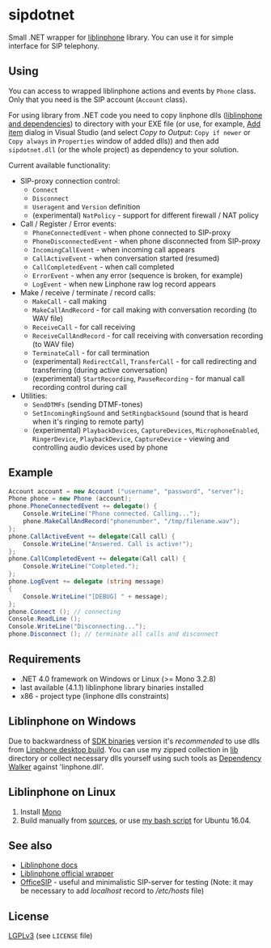 sipdotnet
=========

Small .NET wrapper for [liblinphone](http://www.linphone.org/eng/documentation/dev/liblinphone-free-sip-voip-sdk.html) library. You can use it for simple interface for SIP telephony.

Using
-----

You can access to wrapped liblinphone actions and events by `Phone` class. Only that you need is the SIP account (`Account` class).

For using library from .NET code you need to copy linphone dlls ([liblinphone and dependencies](https://github.com/bedefaced/sipdotnet#requirements)) to directory with your EXE file (or use, for example, [Add item](https://msdn.microsoft.com/en-us/library/9f4t9t92(v=vs.100).aspx) dialog in Visual Studio (and select *Copy to Output*: `Copy if newer` or `Copy always` in `Properties` window of added dlls)) and then add `sipdotnet.dll` (or the whole project) as dependency to your solution.

Current available functionality:

 - SIP-proxy connection control:
     - `Connect`
     - `Disconnect`
     - `Useragent` and `Version` definition
     - (experimental) `NatPolicy` - support for different firewall / NAT policy
 - Call / Register / Error events:
     - `PhoneConnectedEvent` - when phone connected to SIP-proxy
     - `PhoneDisconnectedEvent` - when phone disconnected from SIP-proxy
     - `IncomingCallEvent` - when incoming call appears
     - `CallActiveEvent` - when conversation started (resumed)
     - `CallCompletedEvent` - when call completed
     - `ErrorEvent` - when any error (sequence is broken, for example)
     - `LogEvent` - when new Linphone raw log record appears
 - Make / receive / terminate / record calls:
     - `MakeCall` - call making
     - `MakeCallAndRecord` - for call making with conversation recording (to WAV file)
     - `ReceiveCall` - for call receiving
     - `ReceiveCallAndRecord` - for call receiving with conversation recording (to WAV file)
     - `TerminateCall` - for call termination
     - (experimental) `RedirectCall`, `TransferCall` - for call redirecting and transferring (during active conversation)
     - (experimental) `StartRecording`, `PauseRecording` - for manual call recording control during call
 - Utilities:
     - `SendDTMFs` (sending DTMF-tones)
     - `SetIncomingRingSound` and `SetRingbackSound` (sound that is heard when it's ringing to remote party)
     - (experimental) `PlaybackDevices`, `CaptureDevices`, `MicrophoneEnabled`, `RingerDevice`, `PlaybackDevice`, `CaptureDevice` - viewing and controlling audio devices used by phone

Example
-------
```cs
Account account = new Account ("username", "password", "server");
Phone phone = new Phone (account);
phone.PhoneConnectedEvent += delegate() {
	Console.WriteLine("Phone connected. Calling...");
	phone.MakeCallAndRecord("phonenumber", "/tmp/filename.wav");
};
phone.CallActiveEvent += delegate(Call call) {
	Console.WriteLine("Answered. Call is active!");
};
phone.CallCompletedEvent += delegate(Call call) {
	Console.WriteLine("Completed.");
};
phone.LogEvent += delegate (string message)
{
	Console.WriteLine("[DEBUG] " + message);
};
phone.Connect (); // connecting
Console.ReadLine ();
Console.WriteLine("Disconnecting...");
phone.Disconnect (); // terminate all calls and disconnect
```
     
Requirements
------------

* .NET 4.0 framework on Windows or Linux (>= Mono 3.2.8)
* last available (4.1.1) liblinphone library binaries installed
* x86 - project type (linphone dlls constraints)

Liblinphone on Windows
----------------------

Due to backwardness of [SDK binaries](http://www.linphone.org/technical-corner/liblinphone/downloads) version it's _recommended_ to use dlls from [Linphone desktop build](http://www.linphone.org/technical-corner/linphone/downloads). You can use my zipped collection in [lib](https://github.com/bedefaced/sipdotnet/blob/master/lib) directory or collect necessary dlls yourself using such tools as [Dependency Walker](http://www.dependencywalker.com/) against 'linphone.dll'.

Liblinphone on Linux
--------------------
1) Install [Mono](http://www.mono-project.com/download/#download-lin)
2) Build manually from [sources](https://github.com/BelledonneCommunications/linphone), or use [my bash script](https://gist.github.com/bedefaced/3dc4e58c700dada43054f49a3053dcad) for Ubuntu 16.04.

See also
--------------------
* [Liblinphone docs](http://www.linphone.org/technical-corner/liblinphone/documentation)
* [Liblinphone official wrapper](https://wiki.linphone.org/xwiki/wiki/public/view/Lib/Getting%20started/Xamarin/)
* [OfficeSIP](http://www.officesip.com) - useful and minimalistic SIP-server for testing (Note: it may be necessary to add *localhost* record to */etc/hosts* file)

License
-------
[LGPLv3](http://en.wikipedia.org/wiki/GNU_Lesser_General_Public_License) (see `LICENSE` file)
